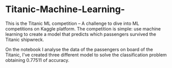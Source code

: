 # Titanic-Machine-Learning-
This is the Titanic ML competition – A challenge to dive into ML competitions on Kaggle platform.
The competition is simple: use machine learning to create a model that predicts which passengers survived the Titanic shipwreck.

On the notebook I analyse the data of the passengers on board of the Titanic, I've created three different model to solve the classification problem obtaining 0.77511 of accuracy. 
